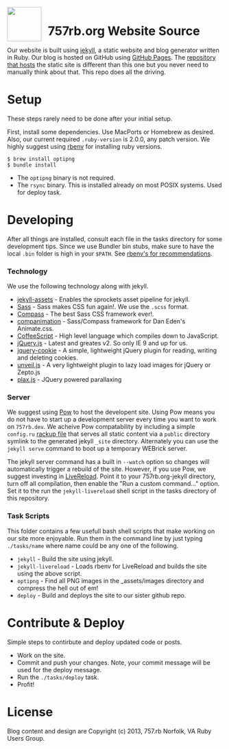 <div style="float: left">
  <img src="https://raw.github.com/757rb/757rb.org-jekyll/master/_assets/images/mermaid_16ppp.png" width="80" style="padding:0px 15px 5px 0px;" />
</div>

# 757rb.org Website Source

Our website is built using [jekyll](http://jekyllrb.com), a static website and blog generator written in Ruby. Our blog is hosted on GitHub using [GitHub Pages](http://pages.github.com). The [repository that hosts](https://github.com/757rb/757rb.org/tree/gh-pages) the static site is different than this one but you never need to manually think about that. This repo does all the driving.


# Setup

These steps rarely need to be done after your initial setup. 

First, install some dependencies. Use MacPorts or Homebrew as desired. Also, our current required `.ruby-version` is 2.0.0, any patch version. We highly suggest using [rbenv](https://github.com/sstephenson/rbenv) for installing ruby versions.

```shell
$ brew install optipng
$ bundle install
```

* The `optipng` binary is not required.
* The `rsync` binary. This is installed already on most POSIX systems. Used for deploy task.


# Developing

After all things are installed, consult each file in the tasks directory for some development tips. Since we use Bundler bin stubs, make sure to have the local `.bin` folder is high in your `$PATH`. See [rbenv's for recommendations](https://github.com/sstephenson/rbenv/wiki/Understanding-binstubs#adding-project-specific-binstubs-to-path).


### Technology

We use the following technology along with jekyll.

* [jekyll-assets](https://github.com/ixti/jekyll-assets#readme) - Enables the sprockets asset pipeline for jekyll.
* [Sass](http://sass-lang.com) - Sass makes CSS fun again!. We use the `.scss` format.
* [Compass](http://compass-style.org) - The best Sass CSS framework ever!.
* [companimation](http://mikefowler.me/companimation/) - Sass/Compass framework for Dan Eden's Animate.css.
* [CoffeeScript](http://coffeescript.org) - High level language which compiles down to JavaScript.
* [jQuery.js](http://jquery.com) - Latest and greates v2. So only IE 9 and up for us.
* [jquery-cookie](https://github.com/carhartl/jquery-cookie) - A simple, lightweight jQuery plugin for reading, writing and deleting cookies.
* [unveil.js](https://github.com/luis-almeida/unveil) - A very lightweight plugin to lazy load images for jQuery or Zepto.js
* [plax.js](https://github.com/cameronmcefee/plax) - JQuery powered parallaxing


### Server

We suggest using [Pow](http://pow.cx) to host the developent site. Using Pow means you do not have to start up a development server every time you want to work on `757rb.dev`. We acheive Pow compatability by including a simple `config.ru` [rackup file](http://rubylearning.com/blog/a-quick-introduction-to-rack/) that serves all static content via a `public` directory symlink to the generated jekyll `_site` directory. Alternately you can use the `jekyll serve` command to boot up a temporary WEBrick server.

The jekyll server command has a built in `--watch` option so changes will automatically trigger a rebuild of the site. However, if you use Pow, we suggest investing in [LiveReload](http://livereload.com). Point it to your 757rb.org-jekyll directory, turn off all compilation, then enable the "Run a custom command..." option. Set it to the run the `jekyll-livereload` shell script in the tasks directory of this repository.


### Task Scripts

This folder contains a few usefull bash shell scripts that make working on our site more enjoyable. Run them in the command line by just typing `./tasks/name` where name could be any one of the following.

* `jekyll` - Build the site using jekyll.
* `jekyll-livereload` - Loads rbenv for LiveReload and builds the site using the above script.
* `optipng` - Find all PNG images in the _assets/images directory and compress the hell out of em!
* `deploy` - Build and deploys the site to our sister github repo.


# Contribute & Deploy

Simple steps to contirbute and deploy updated code or posts.

* Work on the site.
* Commit and push your changes. Note, your commit message will be used for the deploy message.
* Run the `./tasks/deploy` task.
* Profit!


# License

Blog content and design are Copyright (c) 2013, 757.rb Norfolk, VA Ruby Users Group.

